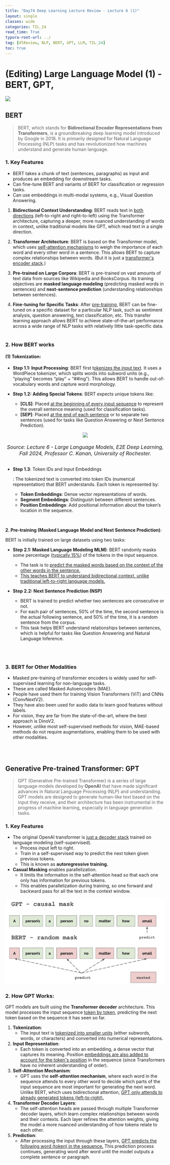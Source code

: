 ```yaml
---
title: "Day74 Deep Learning Lecture Review - Lecture 6 (1)"
layout: single
classes: wide
categories: TIL_24
read_time: True
typora-root-url: ../
tag: [dlReview, NLP, BERT, GPT, LLM, TIL_24]
toc: true 
---
```


# (Editing) Large Language Model (1) - BERT, GPT,

<img src="/blog/images/2024-09-12-TIL24_Day74_DL/52666564-7D43-4606-97B3-3888A7DBC0C6_1_105_c.jpeg">



## BERT

> BERT, which stands for **Bidirectional Encoder Representations from Transformers**, is a groundbreaking deep learning model introduced by Google in 2018. It is primarily designed for Natural Language Processing (NLP) tasks and has revolutionized how machines understand and generate human language.





### 1. Key Features

- BERT takes a chunk of text (sentences, paragraphs) as input and produces an embedding for downstream tasks.
- Can fine-tune BERT and variants of BERT for classification or regression tasks.
- Can use embeddings in multi-modal systems, e.g., Visual Question Answering.

1. **Bidirectional Context Understanding**: BERT reads text in <u>both directions</u> (left-to-right and right-to-left) using the Transformer architecture, capturing a deeper, more nuanced understanding of words in context, unlike traditional models like GPT, which read text in a single direction.

2. **Transformer Architecture**: BERT is based on the Transformer model, which uses <u>self-attention mechanisms</u> to weigh the importance of each word and every other word in a sentence. This allows BERT to capture complex relationships between words. (But it is just a <u>transformer's encoder stack</u>.)

3. **Pre-trained on Large Corpora**: BERT is pre-trained on vast amounts of text data from sources like Wikipedia and BooksCorpus. Its training objectives are **masked language modeling** (predicting masked words in sentences) and **next-sentence prediction** (understanding relationships between sentences).

4. **Fine-tuning for Specific Tasks**: After <u>pre-training</u>, BERT can be fine-tuned on a specific dataset for a particular NLP task, such as sentiment analysis, question answering, text classification, etc. This transfer learning approach allows BERT to achieve state-of-the-art performance across a wide range of NLP tasks with relatively little task-specific data.<br><br>



### 2. How BERT works

#### **(1) Tokenization**:

- **Step 1.1: Input Processing**: BERT first t<u>okenizes the input text</u>. It uses a WordPiece tokenizer, which splits words into subword units (e.g., “playing” becomes “play” + “##ing”). This allows BERT to handle out-of-vocabulary words and capture word morphology.

- **Step 1.2: Adding Special Tokens**: BERT expects unique tokens like:

  - **[CLS]**: Placed <u>at the beginning of every input sequence</u> to represent the overall sentence meaning (used for classification tasks).
  - **[SEP]**: Placed <u>at the end of each sentence</u> or to separate two sentences (used for tasks like Question Answering or Next Sentence Prediction).

  

<center>
  <img src="/blog/images/2024-09-12-TIL24_Day74_DL/image-20241007201810921.png" width="70%"><br><br>
  <font size="3pt"><i>Source: Lecture 6 - Large Language Models, E2E Deep Learning, Fall 2024, Professor C. Kanan, University of Rochester.</i></font><br>
</center>



<br>

- **Step 1.3**: Token IDs and Input Embeddings

  : The tokenized text is converted into token IDs (numerical representation) that BERT understands. Each token is represented by:

  - **Token Embeddings**: Dense vector representations of words.
  - **Segment Embeddings**: Distinguish between different sentences.
  - **Position Embeddings**: Add positional information about the token’s location in the sequence.

<br>

**2. Pre-training (Masked Language Model and Next Sentence Prediction)**:

BERT is initially trained on large datasets using two tasks:

- **Step 2.1: Masked Language Modeling MLM)**:
  BERT randomly masks some percentage (<u>typically 15%</u>) of the tokens in the input sequence.
  - The task is to <u>predict the masked words based on the context of the other words in the sentence.</u>
  - <u>This teaches BERT to understand bidirectional context, unlike traditional left-to-right language models.</u> <br>

- **Step 2.2: Next Sentence Prediction (NSP)**
  - BERT is trained to predict whether two sentences are consecutive or not.
  - For each pair of sentences, 50% of the time, the second sentence is the actual following sentence, and 50% of the time, it is a random sentence from the corpus.
  - This task helps BERT understand relationships between sentences, which is helpful for tasks like Question Answering and Natural Language Inference.

<br><br>

### 3. BERT for Other Modalities

- Masked pre-training of transformer encoders is widely used for self-supervised learning for non-language tasks.
- These are called Masked Autoencoders (MAE).
- People have used them for training Vision Transformers (ViT) and CNNs (ConvNextV2).
- They have also been used for audio data to learn good features without labels.
- For vision, they are far from the state-of-the-art, where the best approach is DinoV2.
- However, unlike most self-supervised methods for vision, MAE-based methods do not require augmentations, enabling them to be used with other modalities.

<br><br>



## Generative Pre-trained Transformer: GPT

> GPT (Generative Pre-trained Transformer) is a series of large language models developed by **OpenAI** that have made significant advances in Natural Language Processing (NLP) and understanding. GPT models are designed to generate human-like text based on the input they receive, and their architecture has been instrumental in the progress of machine learning, especially in language generation tasks.



### 1. Key Features

- The original OpenAI transformer is <u>just a decoder stack</u> trained on language modeling (self-supervised).
  - Process input left to right.
  - Train in a self-supervised way to predict the next token given previous tokens.
  - This is known as **autoregressive training.**
- **Casual Masking** enables parallelization.
  - It limits the information in the self-attention head so that each one only has information for previous tokens.
  - This enables parallelization during training, so one forward and backward pass for all the text in the context window.

![image-20241007204620308](/images/2024-09-12-TIL24_Day74_DL/image-20241007204620308.png)









### 2. How GPT Works:

GPT models are built using the **Transformer decoder** architecture. This model processes the input sequence <u>token by token</u>, predicting the next token based on the sequence it has seen so far.



1. **Tokenization**:
   - The input text is <u>tokenized into smaller units</u> (either subwords, words, or characters) and converted into numerical representations.
2. **Input Representation**:
   - Each token is converted into an embedding, a dense vector that captures its meaning. Position <u>embeddings are also added to account for the token's position</u> in the sequence (since Transformers have no inherent understanding of order).
3. **Self-Attention Mechanism**:
   - GPT uses the **self-attention mechanism**, where each word in the sequence attends to every other word to decide which parts of the input sequence are most important for generating the next word. Unlike BERT, which uses bidirectional attention, <u>GPT only attends to already generated tokens (left-to-right).</u>
4. **Transformer Decoder Layers**:
   - The self-attention heads are passed through multiple Transformer decoder layers, which learn complex relationships between words and their contexts. Each layer refines the attention weights, giving the model a more nuanced understanding of how tokens relate to each other.
5. **Prediction**:
   - After processing the input through these layers, <u>GPT predicts the following word (token) in the sequence.</u> This prediction process continues, generating word after word until the model outputs a complete sentence or paragraph.



